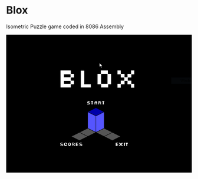 # Blox
Isometric Puzzle game coded in 8086 Assembly

![Alt text](blox_screenshots/home.png?raw=true "Welcome Screen")
